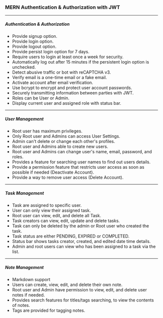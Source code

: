 ### MERN Authentication & Authorization with JWT

---

##### Authentication & Authorization

- Provide signup option.
- Provide login option.
- Provide logout option.
- Provide persist login option for 7 days.
- Require users to login at least once a week for security.
- Automatically log out after 15 minutes if the persistent login option is unchecked.
- Detect abusive traffic or bot with reCAPTCHA v3.
- Verify email is a one-time email or a fake email.
- Activate account after email verification.
- Use bcrypt to encrypt and protect user account passwords.
- Securely transmitting information between parties with JWT.
- Roles can be User or Admin.
- Display current user and assigned role with status bar.

---

##### User Management

- Root user has maximum privileges.
- Only Root user and Admins can access User Settings.
- Admin can't delete or change each other's profiles.
- Root user and Admins able to create new users.
- Root user and Admins can change user's name, email, password, and roles.
- Provides a feature for searching user names to find out users details.
- Provide a permission feature that restricts user access as soon as possible if needed (Deactivate Account).
- Provide a way to remove user access (Delete Account).

---

##### Task Management

- Task are assigned to specific user.
- User can only view their assigned task.
- Root user can view, edit, and delete all Task.
- Task creators can view, edit, update and delete tasks.
- Task can only be deleted by the admin or Root user who created the task.
- Task status are either PENDING, EXPIRED or COMPLETED.
- Status bar shows tasks creator, created, and edited date time details.
- Admin and root users can view who has been assigned to a task via the list.

---

##### Note Management

- Markdown support
- Users can create, view, edit, and delete their own note.
- Root user and Admin have permission to view, edit, and delete user notes if needed.
- Provides search features for titles/tags searching, to view the contents of notes.
- Tags are provided for tagging notes.
